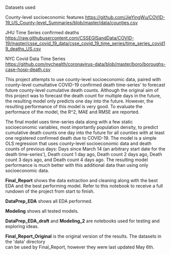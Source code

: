 Datasets used

County-level socioeconomic features
https://github.com/JieYingWu/COVID-19_US_County-level_Summaries/blob/master/data/counties.csv

JHU Time Series confirmed deaths
https://raw.githubusercontent.com/CSSEGISandData/COVID-19/master/csse_covid_19_data/csse_covid_19_time_series/time_series_covid19_deaths_US.csv

NYC Covid Data Time Series  
https://github.com/nychealth/coronavirus-data/blob/master/boro/boroughs-case-hosp-death.csv


This project attempts to use county-level socioeconomic data, paired with
county-level cumultative COVID-19 confirmed death time-series' to forecast
future county-level cumulative death counts. Although the original aim of this
project was to forecast the death count for multiple days in the future, the
resulting model only predicts one day into the future. However, the resulting
performance of this model is very good. To evaluate the performace of the model,
the R^2, MAE and RMSE are reported.

The final model uses time-series data along with a few static socioeconomic
variables, most importantly population density, to predict cumulative death
counts one day into the future for all counties with at least one registered
confirmed death due to COVID-19. The model is a simple OLS regression that
uses county-level socioeconomic data and death counts of previous days:
Days since March 14 (an arbitrary start date for the death time-series'), Death
count 1 day ago, Death count 2 days ago, Death count 3 days ago, and Death count
4 days ago. The resulting model performance is much better with this additional
data than using only socioeconomic data.  

**Final_Report** shows the data extraction and cleaning along with the best EDA 
and the best performing model. Refer to this notebook to receive a full rundown 
of the project from start to finish.

**DataPrep_EDA** shows all EDA performed.  

**Modeling** shows all tested models.  

**DataPrep_EDA_draft** and **Modeling_2** are notebooks used for testing and exploring ideas.  

**Final_Report_Original** is the original version of the results. The datasets in the 'data' directory  
can be used by Final_Report, however they were last updated May 6th.  